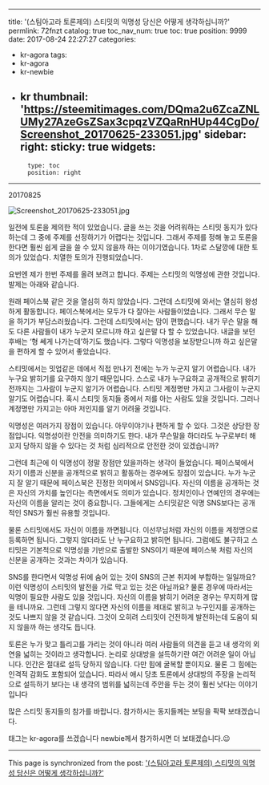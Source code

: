 
---
title: '(스팀아고라 토론제의)  스티밋의 익명성 당신은 어떻게 생각하십니까?'
permlink: 72fnzt
catalog: true
toc_nav_num: true
toc: true
position: 9999
date: 2017-08-24 22:27:27
categories:
- kr-agora
tags:
- kr-agora
- kr-newbie
- kr
thumbnail: 'https://steemitimages.com/DQma2u6ZcaZNLUMy27AzeGsZSax3cpqzVZQaRnHUp44CgDo/Screenshot_20170625-233051.jpg'
sidebar:
    right:
        sticky: true
widgets:
    -
        type: toc
        position: right
---


20170825 

![Screenshot_20170625-233051.jpg](https://steemitimages.com/DQma2u6ZcaZNLUMy27AzeGsZSax3cpqzVZQaRnHUp44CgDo/Screenshot_20170625-233051.jpg)

일전에 토론을 제의한 적이 있었습니다. 글을 쓰는 것을 어려워하는 스티밋 동지가 있다하는데 그 중에 주제를 선정하기가 어렵다는 것입니다. 그래서 주제를 정해 놓고 토론을 한다면 훨씬 쉽게 글을 쓸 수 있지 않을까 하는 이야기였습니다. 1차로 스달깡에 대한 토의가 있었습다. 치열한 토의가 진행되었습니다.

요번엔 제가 한번 주제를 올려 보려고 합니다. 
주제는 스티밋의 익명성에 관한 것입니다. 발제는 아래와 같습니다.

원래 페이스북 같은 것을 열심히 하지 않았습니다. 그런데 스티밋에 와서는 열심히 왕성하게 활동합니다. 페이스북에서는 모두가 다 잘아는 사람들이었습니다. 그래서 무슨 말을 하기가 부담스러웠습니다. 그런데 스티밋에서는 맘이 편했습니다. 내가 무슨 말을 해도 다른 사람들이 내가 누군지 모르니까 하고 싶은말 다 할 수 있었습니다. 내글을 보던 후배는 ‘형 쎄게 나가는데’하기도 했습니다. 그렇다 익명성을 보장받으니까 하고 싶은말을 편하게 할 수 있어서 좋았습니다. 

스티밋에서는 밋업같은 데에서 직접 만나기 전에는 누가 누군지 알기 어렵습니다. 내가 누구요 밝히기를 요구하지 않기 때문입니다. 스스로 내가 누구요하고 공개적으로 밝히기 전까지는 그사람이 누군지 알기가 어렵습니다. 스티밋 계정명만 가지고 그사람이 누군지 알기도 어렵습니다. 혹시 스티밋 동지들 중에서 저를 아는 사람도 있을 것입니다. 그러나 계정명만 가지고는 아마 저인지를 알기 어려울 것입니다.  

익명성은 여러가지 장점이 있습니다. 아무이야기나 편하게 할 수 있다. 그것은 상당한 장점입니다. 익명성이란 안전을 의미하기도 한다. 내가 무슨말을 하더라도 누구로부터 해꼬지 당하지 않을 수 있다는 것 처럼 심리적으로  안전한 것이 있겠습니까? 

그런데 최근에 이 익명성이 정말 장점만 있을까하는 생각이 들었습니다. 페이스북에서 자기 이름과 신분을 공개적으로 밝히고 활동하는 경우에도 장점이 있습니다. 누가 누군지 잘 알기 때문에 페이스북은 진정한 의미에서 SNS입니다. 자신의 이름을 공개하는 것은 자신의 가치를 높인다는 측면에서도 의미가 있습니다. 정치인이나 연예인의 경우에는 자신의 이름을 알리는 것이 중요합니다. 그들에게는 스티밋같은 익명 SNS보다는 공개적인 SNS가 훨씬 유용할 것입니다. 

물론 스티밋에서도 자신이 이름을 까면됩니다. 이선무님처럼 자신의 이름을 계정명으로 등록하면 됩니다. 그렇지 않더라도 난 누구요하고 밝히면 됩니다. 그럼에도 불구하고 스티밋은 기본적으로 익명성을 기반으로 출발한 SNS이기 때문에 페이스북 처럼 자신의 신분을 공개하는 것과는 차이가 있습니다. 

SNS를 한다면서 익명성 뒤에 숨어 있는 것이 SNS의 근본 취지에 부합하는 일일까요? 이런 익명성이 스티밋의 발전을 가로 막고 있는 것은 아닐까요? 물론 경우에 따라서는 익명이 필요한 사람도 있을 것입니다. 자신의 이름을 밝히기 어려운 경우는 무지하게 많을 테니까요. 그런데 그렇지 않다면 자신의 이름을 제대로 밝히고 누구인지를 공개하는 것도 나쁘지 않을 것 같습니다. 그것이 오히려 스티밋이 건전하게 발전하는데 도움이 되지 않을까 하는 생각도 듭니다. 

토론은 누가 맞고 틀리고를 가리는 것이 아니라 여러 사람들의 의견을 듣고 내 생각의 외연을 넓히는 것이라고 생각합니다. 논리로 상대방을 설득하기란 여간 어려운 일이 아닙니다. 인간은 절대로 설득 당하지 않습니다. 다만 힘에 굴복할 뿐이지요. 물론 그 힘에는 인격적 감화도 포함되어 있습니다. 따라서 애시 당초 토론에서 상대방의 주장을 논리적으로 설득하기 보다는 내 생각의 범위를 넓히는데 주안을 두는 것이 훨씬 낫다는 이야기입니다

많은 스티밋 동지들의 참가를 바랍니다.
참가하시는 동지들께는 보팅을 팍팍 보태겠습니다.

태그는 kr-agora를 쓰겠습니다
newbie께서 참가하시면 더 보태겠습니다.😉

- - -

This page is synchronized from the post: ['(스팀아고라 토론제의)  스티밋의 익명성 당신은 어떻게 생각하십니까?'](https://steemit.com/@oldstone/72fnzt)

